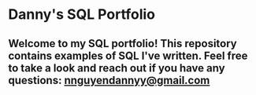 # Danny's SQL Portfolio
## Welcome to my SQL portfolio! This repository contains examples of SQL I've written. Feel free to take a look and reach out if you have any questions: nnguyendannyy@gmail.com
